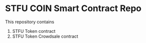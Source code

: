 # STFU COIN Smart Contract Repo

This repository contains

1. STFU Token contract
2. STFU Token Crowdsale contract
